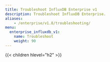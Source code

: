 ```yaml
---
title: Troubleshoot InfluxDB Enterprise v1
description: Troubleshoot InfluxDB Enterprise.
aliases:
    - /enterprise/v1.8/troubleshooting/
menu:
  enterprise_influxdb_v1:
    name: Troubleshoot
    weight: 90
---
```


{{< children hlevel="h2" >}}
